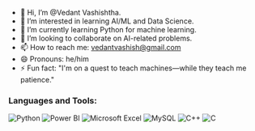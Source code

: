 - 👋 Hi, I’m @Vedant Vashishtha.
- 👀 I’m interested in learning AI/ML and Data Science.
- 🌱 I’m currently learning Python for machine learning.
- 💞️ I’m looking to collaborate on AI-related problems.
- 📫 How to reach me: vedantvashish@gmail.com
- 😄 Pronouns: he/him
- ⚡ Fun fact: "I'm on a quest to teach machines—while they teach me patience."

### Languages and Tools:
![Python](https://img.shields.io/badge/Python-3776AB?style=for-the-badge&logo=python&logoColor=white)
![Power BI](https://img.shields.io/badge/Power%20BI-F2C811?style=for-the-badge&logo=powerbi&logoColor=black)
![Microsoft Excel](https://img.shields.io/badge/Microsoft%20Excel-217346?style=for-the-badge&logo=microsoftexcel&logoColor=white)
![MySQL](https://img.shields.io/badge/MySQL-4479A1?style=for-the-badge&logo=mysql&logoColor=white)
![C++](https://img.shields.io/badge/C++-00599C?style=for-the-badge&logo=cplusplus&logoColor=white)
![C](https://img.shields.io/badge/C-A8B9CC?style=for-the-badge&logo=c&logoColor=white)


<!---
VedantVas/VedantVas is a ✨ special ✨ repository because its `README.md` (this file) appears on your GitHub profile.
You can click the Preview link to take a look at your changes.
--->
